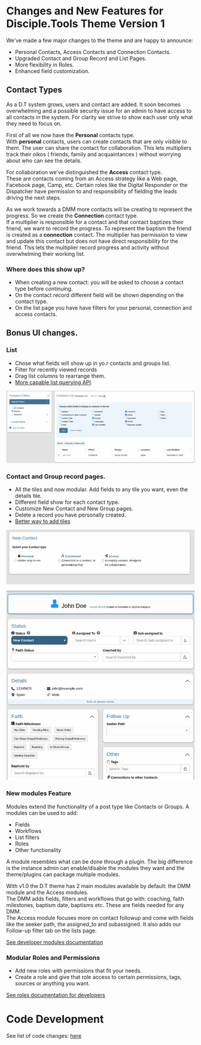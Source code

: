 # Changes and New Features for Disciple.Tools Theme Version 1 

We've made a few major changes to the theme and are happy to announce:
- Personal Contacts, Access Contacts and Connection Contacts. 
- Upgraded Contact and Group Record and List Pages.
- More flexibility in Roles.
- Enhanced field customization.


## Contact Types
As a D.T system grows, users and contact are added. It soon becomes overwhelming and a possible security issue for an admin to have access to all contacts in the system.
For clarity we strive to show each user only what they need to focus on.

First of all we now have the **Personal** contacts type.  
With **personal** contacts, users can create contacts that are only visible to them. The user can share the contact for collaboration. 
This lets multipliers track their oikos ( friends, family and acquaintances ) without worrying about who can see the details.

For collaboration we've distinguished the **Access** contact type.  
These are contacts coming from an Access strategy like a Web page, Facebook page, Camp, etc. Certain roles like the Digital Responder or the Dispatcher have permission to and responsibility of fielding the leads driving the next steps.   

As we work towards a DMM more contacts will be creating to represent the progress. So we create the **Connection** contact type.  
If a multiplier is responsible for a contact and that contact baptizes their friend, we want to record the progress. To represent the baptism the friend is created as a **connection** contact. The multiplier has permission to view and update this contact but does not have direct responsibility for the friend.
This lets the multiplier record progress and activity without overwhelming their working list. 

### Where does this show up?
- When creating a new contact: you will be asked to choose a contact type before continuing.
- On the contact record different field will be shown depending on the contact type.
- On the list page you have have filters for your personal, connection and access contacts.

## Bonus UI changes.

### List
- Chose what fields will show up in yo.r contacts and groups list.
- Filter for recently viewed records
- Drag list columns to rearrange them.
- [More capable list querying API](../list-query.md).

![](../../assets/select-list-fields.png)

### Contact and Group record pages.
- All the tiles and now modular. Add fields to any tile you want, even the details tile.
- Different field show for each contact type.
- Customize New Contact and New Group pages.
- Delete a record you have personally created.
- [Better way to add tiles](../field-and-tiles.md)

![](../../assets/create-contact-types.png)

![](../../assets/contact-details.png)

### New modules Feature
Modules extend the functionality of a post type like Contacts or Groups.
A modules can be used to add:
- Fields
- Workflows
- List filters
- Roles
- Other functionality

A module resembles what can be done through a plugin. The big difference is the instance admin can enable/disable the modules they want and the theme/plugins can package multiple modules.

With v1.0 the D.T theme has 2 main modules available by default: the DMM module and the Access modules.  
The DMM adds fields, filters and workflows that go with: coaching, faith milestones, baptism date, baptisms etc. These are fields needed for any DMM.    
The Access module focuses more on contact followup and come with fields like the seeker path, the assigned_to and subassigned. It also adds our Follow-up filter tab on the lists page.

[See developer modules documentation](../modules.md)

### Modular Roles and Permissions
- Add new roles with permissions that fit your needs. 
- Create a role and give that role access to certain permissions, tags, sources or anything you want.

[See roles documentation for developers](../roles-permissions.md)


# Code Development
See list of code changes: [here](./v1.0.0-dev-changes.md) 

